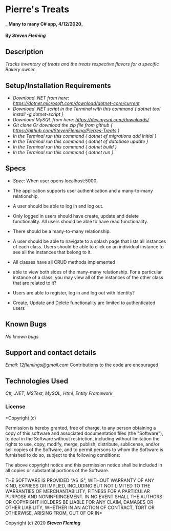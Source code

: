 # Pierre's Treats

#### _ Many to many C# app, 4/12/2020_

#### By _**Steven Fleming**_

## Description

_Tracks inventory of treats and the treats respective flavors for a specific Bakery owner._

## Setup/Installation Requirements

- _Download .NET from here: https://dotnet.microsoft.com/download/dotnet-core/current_
- _Download .NET script in the Terminal with this command { dotnet tool install -g dotnet-script }_
- _Download MySQL from here: https://dev.mysql.com/downloads/_
- _Git clone Or download the zip file from github { https://github.com/StevenFleming/Pierres-Treats }_
- _In the Terminal run this command { dotnet ef migrations add Initial }_
- _In the Terminal run this command { dotnet ef database update }_
- _In the Terminal run this command { dotnet build }_
- _In the Terminal run this command { dotnet run }_

## Specs

- _Spec:_ When user opens localhost:5000.

- The application supports user authentication and a many-to-many relationship.
- A user should be able to log in and log out.
- Only logged in users should have create, update and delete functionality. All users should be able to have read functionality.
- There should be a many-to-many relationship.
- A user should be able to navigate to a splash page that lists all instances of each class. Users should be able to click on an individual instance to see all the instances that belong to it.
- All classes have all CRUD methods implemented
- able to view both sides of the many-many relationship. For a particular instance of a class, you may view all of the instances of the other class that are related to it?
- Users are able to register, log in and log out with Identity?
- Create, Update and Delete functionality are limited to authenticated users

## Known Bugs

_No known bugs_

## Support and contact details

_Email: 12flemings@gmail.com_ Contributions to the code are encouraged

## Technologies Used

_C#, .NET, MSTest, MySQL, Html, Entity Framework_

### License

\*Copyright (c)

Permission is hereby granted, free of charge, to any person obtaining a copy of this software and associated documentation files (the "Software"), to deal in the Software without restriction, including without limitation the rights to use, copy, modify, merge, publish, distribute, sublicense, and/or sell copies of the Software, and to permit persons to whom the Software is furnished to do so, subject to the following conditions:

The above copyright notice and this permission notice shall be included in all copies or substantial portions of the Software.

THE SOFTWARE IS PROVIDED "AS IS", WITHOUT WARRANTY OF ANY KIND, EXPRESS OR IMPLIED, INCLUDING BUT NOT LIMITED TO THE WARRANTIES OF MERCHANTABILITY, FITNESS FOR A PARTICULAR PURPOSE AND NONINFRINGEMENT. IN NO EVENT SHALL THE AUTHORS OR COPYRIGHT HOLDERS BE LIABLE FOR ANY CLAIM, DAMAGES OR OTHER LIABILITY, WHETHER IN AN ACTION OF CONTRACT, TORT OR OTHERWISE, ARISING FROM, OUT OF OR IN\*

Copyright (c) 2020 **_Steven Fleming_**
